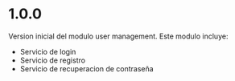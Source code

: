 # 1.0.0

Version inicial del modulo user management. Este modulo incluye:

- Servicio de login
- Servicio de registro
- Servicio de recuperacion de contraseña
